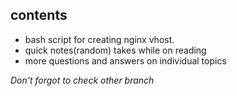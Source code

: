 ## contents
- bash script for creating nginx vhost.
- quick notes(random) takes while on reading
- more questions and answers on individual topics

*Don't forgot to check other branch*
